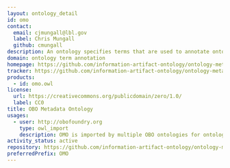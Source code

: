 ```yaml
---
layout: ontology_detail
id: omo
contact:
  email: cjmungall@lbl.gov
  label: Chris Mungall
  github: cmungall
description: An ontology specifies terms that are used to annotate ontology terms for all OBO ontologies. The ontology was developed as part of Information Artifact Ontology (IAO).
domain: ontology term annotation
homepage: https://github.com/information-artifact-ontology/ontology-metadata
tracker: https://github.com/information-artifact-ontology/ontology-metadata/issues
products:
  - id: omo.owl
license:
  url: https://creativecommons.org/publicdomain/zero/1.0/
  label: CC0
title: OBO Metadata Ontology
usages:
  - user: http://obofoundry.org
    type: owl_import
    description: OMO is imported by multiple OBO ontologies for ontology term annotations.
activity_status: active
repository: https://github.com/information-artifact-ontology/ontology-metadata
preferredPrefix: OMO
---
```

